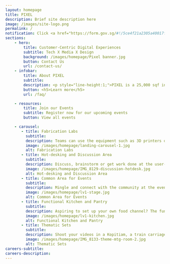 ```yaml
---
layout: homepage
title: PIXEL
description: Brief site description here
image: /images/site-logo.png
permalink: /
notification: Click <a href="https://form.gov.sg/#!/5ce4f21a2305a40017faf7b0" target="_blank">here</a> to receive the latest updates about IMDA initiatives, events, and more! Click <a href="https://gems.gevme.com/mailing-list" target="_blank">here</a> to find out more about PIXEL initiatives, events, and more
sections:
    - hero:
        title: Customer-Centric Digital Experiences
        subtitle: Tech X Media X Design
        background: /images/homepage/Pixel banner.jpg
        button: Contact Us
        url: /contact-us/
    - infobar:
        title: About PIXEL
        subtitle:
        description: <p style="line-height:1;">PIXEL is a 25,000 sqf innovation space at One North that provides the Infocomm and Media (ICM) industry with facilities, expertise and programmes to ideate, experiment and build customer-centric digital experiences for the future.</p>
        button: <h5>Learn more</h5>
        url: /faq/

    - resources:
        title: Join our Events
        subtitle: Register now for our upcoming events
        button: View all events

    - carousel:
       - title: Fabrication Labs
         subtitle:
         description: Teams can use the equipment such as 3D printers or laser cutters available in PIXEL for rapid prototyping.
         image: /images/homepage/landing-carousel-1.jpg
         alt: Fabrication Labs
       - title: Hot-desking and Discussion Area
         subtitle: 
         description: Discuss, brainstorm or get work done at the user-friendly hot-desking area. 
         image: /images/homepage/IMG_8129-discussion-hotdesk.jpg
         alt: Hot-desking and Discussion Area
       - title: Common Area for Events
         subtitle: 
         description: Mingle and connect with the community at the events held at PIXEL. 
         image: /images/homepage/lv1-stage.jpg
         alt: Common Area for Events
       - title: Functional Kitchen and Pantry
         subtitle: 
         description: Aspiring to set up your own food channel? The functional kitchen built for cooking videos is dressed up in three interchangeable themes - modern, country and Peranakan. It also serves as a pantry area for creators who are using the collaboration area. 
         image: /images/homepage/lv1-kitchen.jpg
         alt: Functional Kitchen and Pantry
       - title: Thematic Sets
         subtitle: 
         description: Shoot your videos in a Kopitiam, a train carriage, a 1950s diner or stage a talk show with three large projection screens as backdrop! This area also functions as a place for discussions or simply for chilling out after a busy day of video production.
         image: /images/homepage/IMG_8133-theme-mtg-room-2.jpg
         alt: Thematic Sets
careers-subtitle: 
careers-description: 
---
```

